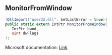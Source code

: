 ## MonitorFromWindow

```csharp
[DllImport("user32.dll", SetLastError = true)]
public static extern IntPtr MonitorFromWindow(
   IntPtr hwnd,
   uint dwFlags
);
```

Microsoft documentation: [Link](https://docs.microsoft.com/en-us/windows/win32/api/winuser/nf-winuser-monitorfromwindow)
